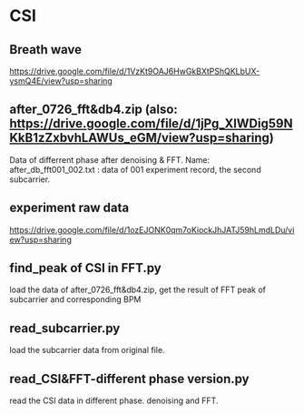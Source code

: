
# CSI
## Breath wave
https://drive.google.com/file/d/1VzKt9OAJ6HwGkBXtPShQKLbUX-ysmQ4E/view?usp=sharing

## after_0726_fft&db4.zip (also: https://drive.google.com/file/d/1jPg_XlWDig59NKkB1zZxbvhLAWUs_eGM/view?usp=sharing)      
Data of differrent phase after denoising & FFT. Name: after_db_fft001_002.txt : data of 001 experiment record, the second subcarrier. 

## experiment raw data
https://drive.google.com/file/d/1ozEJONK0qm7oKiockJhJATJ59hLmdLDu/view?usp=sharing

## find_peak of CSI in FFT.py
load the data of after_0726_fft&db4.zip, get the result of FFT peak of subcarrier and corresponding BPM
## read_subcarrier.py 
load the subcarrier data from original file.
## read_CSI&FFT-different phase version.py 
read the CSI data in different phase. denoising and FFT.
